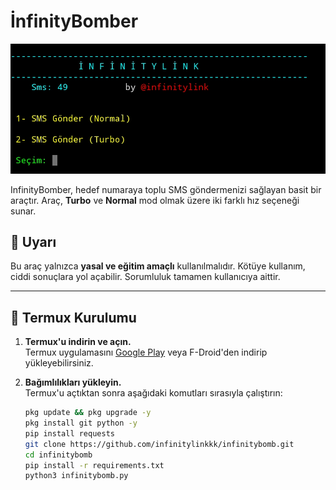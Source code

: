 # İnfinityBomber

![InfinityBomber Kullanım Örneği](https://github.com/infinitylinkkk/infinitybomb/blob/d92569105057f6d08fa9b4398a1dfd9467f80844/IMG_20250101_114836.jpg)

InfinityBomber, hedef numaraya toplu SMS göndermenizi sağlayan basit bir araçtır. Araç, **Turbo** ve **Normal** mod olmak üzere iki farklı hız seçeneği sunar.

## 🚨 Uyarı

Bu araç yalnızca **yasal ve eğitim amaçlı** kullanılmalıdır. Kötüye kullanım, ciddi sonuçlara yol açabilir. Sorumluluk tamamen kullanıcıya aittir.

---

## 📲 Termux Kurulumu

1. **Termux'u indirin ve açın.**  
   Termux uygulamasını [Google Play](https://play.google.com) veya F-Droid'den indirip yükleyebilirsiniz.

2. **Bağımlılıkları yükleyin.**  
   Termux'u açtıktan sonra aşağıdaki komutları sırasıyla çalıştırın:  
   ```bash
   pkg update && pkg upgrade -y
   pkg install git python -y
   pip install requests
   git clone https://github.com/infinitylinkkk/infinitybomb.git
   cd infinitybomb
   pip install -r requirements.txt
   python3 infinitybomb.py
